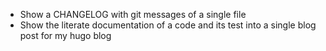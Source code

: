 - Show a CHANGELOG with git messages of a single file
- Show the literate documentation of a code and its test into a single blog post for my hugo blog
